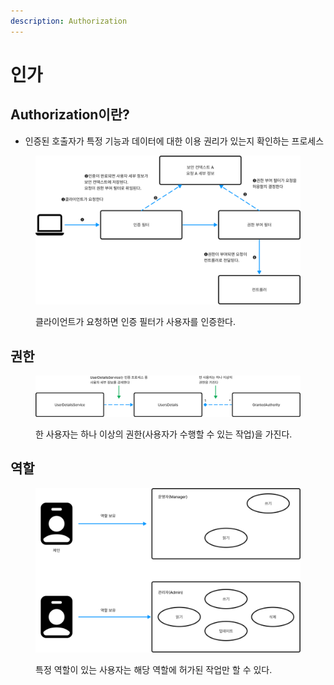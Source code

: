 ```yaml
---
description: Authorization
---
```


# 인가

## Authorization이란?

* 인증된 호출자가 특정 기능과 데이터에 대한 이용 권리가 있는지 확인하는 프로세스

<figure><img src="../../../.gitbook/assets/image (5) (1).png" alt=""><figcaption><p>클라이언트가 요청하면 인증 필터가 사용자를 인증한다.</p></figcaption></figure>

## 권한

<figure><img src="../../../.gitbook/assets/image (9) (1) (1).png" alt=""><figcaption><p>한 사용자는 하나 이상의 권한(사용자가 수행할 수 있는 작업)을 가진다.</p></figcaption></figure>

## 역할

<figure><img src="../../../.gitbook/assets/image (11) (1).png" alt=""><figcaption><p>특정 역할이 있는 사용자는 해당 역할에 허가된 작업만 할 수 있다.</p></figcaption></figure>

